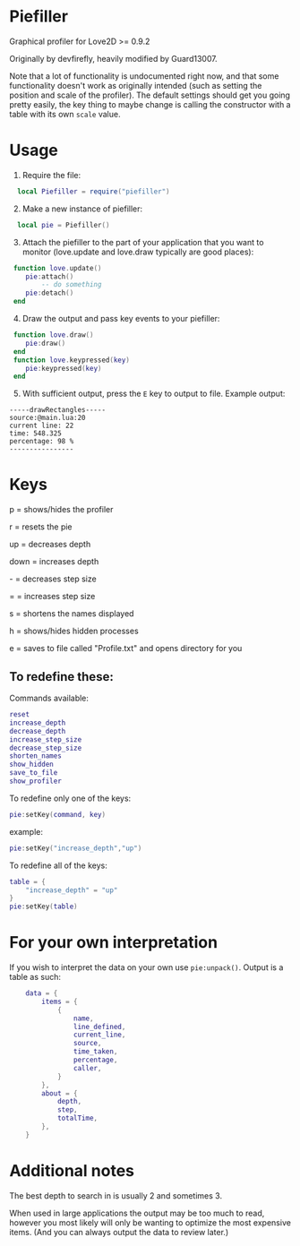 # Piefiller

Graphical profiler for Love2D >= 0.9.2

Originally by devfirefly, heavily modified by Guard13007.

Note that a lot of functionality is undocumented right now, and that some functionality doesn't work as originally intended (such as setting the position and scale of the profiler). The default settings should get you going pretty easily, the key thing to maybe change is calling the constructor with a table with its own `scale` value.

# Usage

1) Require the file:
```lua
  local Piefiller = require("piefiller")
```
2) Make a new instance of piefiller:
```lua
  local pie = Piefiller()
```
3) Attach the piefiller to the part of your application that you want to monitor (love.update and love.draw typically are good places):
```lua
 function love.update()
	pie:attach()
		-- do something
	pie:detach()
 end
```
4) Draw the output and pass key events to your piefiller:
```lua
 function love.draw()
	pie:draw()
 end
 function love.keypressed(key)
 	pie:keypressed(key)
 end
```
5) With sufficient output, press the `E` key to output to file. Example output:
```
-----drawRectangles-----
source:@main.lua:20
current line: 22
time: 548.325
percentage: 98 %
----------------
```

# Keys

p = shows/hides the profiler

r = resets the pie

up = decreases depth

down = increases depth

\- = decreases step size

=	= increases step size

s	= shortens the names displayed

h	= shows/hides hidden processes

e	= saves to file called "Profile.txt" and opens directory for you

## To redefine these:

Commands available:
```lua
reset
increase_depth
decrease_depth
increase_step_size
decrease_step_size
shorten_names
show_hidden
save_to_file
show_profiler
```

To redefine only one of the keys:
```lua
pie:setKey(command, key)
```

example:

```lua
pie:setKey("increase_depth","up")
```

To redefine all of the keys:
```lua
table = {
	"increase_depth" = "up"
}
pie:setKey(table)
```

# For your own interpretation

If you wish to interpret the data on your own use `pie:unpack()`.
Output is a table as such:

```lua
	data = {
		items = {
			{
				name,
				line_defined,
				current_line,
				source,
				time_taken,
				percentage,
				caller,
			}
		},
		about = {
			depth,
			step,
			totalTime,
		},
	}
```

# Additional notes

The best depth to search in is usually 2 and sometimes 3.

When used in large applications the output may be too much to read, however you
most likely will only be wanting to optimize the most expensive items. (And you
can always output the data to review later.)
